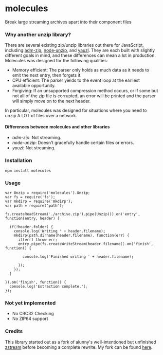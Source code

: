 molecules
=========

Break large streaming archives apart into their component files

### Why another unzip library?

There are several existing zip/unzip libraries out there for JavaScript, including [adm-zip](https://github.com/cthackers/adm-zip), [node-unzip](https://github.com/EvanOxfeld/node-unzip), and [yauzl](https://github.com/thejoshwolfe/yauzl). They are each built with slightly different goals in mind, and these differences can mean a lot in production. Molecules was designed for the following qualities:

- Memory efficient: The parser only holds as much data as it needs to emit the next entry, then forgets it.
- CPU efficient: The parser yields to the event loop at the earliest available opportunity.
- Forgiving: If an unsupported compression method occurs, or if some but not all of the zip file is corrupted, an error will be printed and the parser will simply move on to the next header.
  
In particular, molecules was designed for situations where you need to unzip A LOT of files over a network.

#### Differences between molecules and other libraries

- *adm-zip*: Not streaming.
- *node-unzip*: Doesn't gracefully handle certain files or errors.
- *yauzl*: Not streaming.

### Installation

```
npm install molecules
```

### Usage

```
var Unzip = require('molecules').Unzip;
var fs = require('fs');
var mkdirp = require('mkdirp');
var path = require('path');

fs.createReadStream('./archive.zip').pipe(Unzip()).on('entry', function(entry, header) {

  if(!header.folder) {
    console.log('Writing ' + header.filename);
    mkdirp(path.dirname(header.filename), function(err) {
      if(err) throw err;
      entry.pipe(fs.createWriteStream(header.filename)).on('finish', function() {

        console.log('Finished writing ' + header.filename);

      });
    });
  }

}).on('finish', function() {
  console.log('Extraction complete.');
});
```

### Not yet implemented

- No CRC32 Checking
- No ZIP64 support


### Credits

This library started out as a fork of alunny's well-intentioned but unfinished [zstream](https://github.com/alunny/zstream) before becoming a complete rewrite. My fork can be found [here](https://github.com/kanatzidis/zstream).

